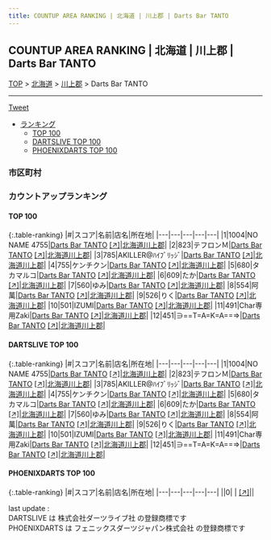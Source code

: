 ```yaml
---
title: COUNTUP AREA RANKING | 北海道 | 川上郡 | Darts Bar TANTO
---
```

## COUNTUP AREA RANKING | 北海道 | 川上郡 | Darts Bar TANTO

[TOP](/darts/rank/) > [北海道](/darts/rank/北海道/) > [川上郡](/darts/rank/北海道/川上郡/) > Darts Bar TANTO

___

<a href="https://twitter.com/share?ref_src=twsrc%5Etfw" data-text="COUNTUP AREA RANKING | 北海道川上郡Darts Bar TANTO" class="twitter-share-button" data-hashtags="DARTSLIVE,PHOENIXDARTS,darts,ダーツ" data-show-count="false">Tweet</a>

* [ランキング](#カウントアップランキング)
    * [TOP 100](#top-100)
    * [DARTSLIVE TOP 100](#dartslive-top-100)
    * [PHOENIXDARTS TOP 100](#phoenixdarts-top-100)

### 市区町村

<ul>

</ul>

### カウントアップランキング

#### TOP 100



{:.table-ranking}
|#|スコア|名前|店名|所在地|
|---|---|---|---|---|
|1|1004|<span class="rank-name-dl">NO NAME 4755</span>|<a href="/darts/rank/shops/59b68c0c9d8f84af25d56fb0e5c39bac.html">Darts Bar TANTO</a> <a href="https://search.dartslive.com/jp/shop/59b68c0c9d8f84af25d56fb0e5c39bac">[↗]</a>|<a href="/darts/rank/北海道/川上郡">北海道川上郡</a>|
|2|823|<span class="rank-name-dl">テフロンＭ</span>|<a href="/darts/rank/shops/59b68c0c9d8f84af25d56fb0e5c39bac.html">Darts Bar TANTO</a> <a href="https://search.dartslive.com/jp/shop/59b68c0c9d8f84af25d56fb0e5c39bac">[↗]</a>|<a href="/darts/rank/北海道/川上郡">北海道川上郡</a>|
|3|785|<span class="rank-name-dl">AKILLER@ﾊｲﾌﾞﾘｯｼﾞ</span>|<a href="/darts/rank/shops/59b68c0c9d8f84af25d56fb0e5c39bac.html">Darts Bar TANTO</a> <a href="https://search.dartslive.com/jp/shop/59b68c0c9d8f84af25d56fb0e5c39bac">[↗]</a>|<a href="/darts/rank/北海道/川上郡">北海道川上郡</a>|
|4|755|<span class="rank-name-dl">ケンチクン</span>|<a href="/darts/rank/shops/59b68c0c9d8f84af25d56fb0e5c39bac.html">Darts Bar TANTO</a> <a href="https://search.dartslive.com/jp/shop/59b68c0c9d8f84af25d56fb0e5c39bac">[↗]</a>|<a href="/darts/rank/北海道/川上郡">北海道川上郡</a>|
|5|680|<span class="rank-name-dl">タカマルコ</span>|<a href="/darts/rank/shops/59b68c0c9d8f84af25d56fb0e5c39bac.html">Darts Bar TANTO</a> <a href="https://search.dartslive.com/jp/shop/59b68c0c9d8f84af25d56fb0e5c39bac">[↗]</a>|<a href="/darts/rank/北海道/川上郡">北海道川上郡</a>|
|6|609|<span class="rank-name-dl">たか</span>|<a href="/darts/rank/shops/59b68c0c9d8f84af25d56fb0e5c39bac.html">Darts Bar TANTO</a> <a href="https://search.dartslive.com/jp/shop/59b68c0c9d8f84af25d56fb0e5c39bac">[↗]</a>|<a href="/darts/rank/北海道/川上郡">北海道川上郡</a>|
|7|560|<span class="rank-name-dl">ゆみ</span>|<a href="/darts/rank/shops/59b68c0c9d8f84af25d56fb0e5c39bac.html">Darts Bar TANTO</a> <a href="https://search.dartslive.com/jp/shop/59b68c0c9d8f84af25d56fb0e5c39bac">[↗]</a>|<a href="/darts/rank/北海道/川上郡">北海道川上郡</a>|
|8|554|<span class="rank-name-dl">阿萬</span>|<a href="/darts/rank/shops/59b68c0c9d8f84af25d56fb0e5c39bac.html">Darts Bar TANTO</a> <a href="https://search.dartslive.com/jp/shop/59b68c0c9d8f84af25d56fb0e5c39bac">[↗]</a>|<a href="/darts/rank/北海道/川上郡">北海道川上郡</a>|
|9|526|<span class="rank-name-dl">りく</span>|<a href="/darts/rank/shops/59b68c0c9d8f84af25d56fb0e5c39bac.html">Darts Bar TANTO</a> <a href="https://search.dartslive.com/jp/shop/59b68c0c9d8f84af25d56fb0e5c39bac">[↗]</a>|<a href="/darts/rank/北海道/川上郡">北海道川上郡</a>|
|10|501|<span class="rank-name-dl">IZUMI</span>|<a href="/darts/rank/shops/59b68c0c9d8f84af25d56fb0e5c39bac.html">Darts Bar TANTO</a> <a href="https://search.dartslive.com/jp/shop/59b68c0c9d8f84af25d56fb0e5c39bac">[↗]</a>|<a href="/darts/rank/北海道/川上郡">北海道川上郡</a>|
|11|491|<span class="rank-name-dl">Char専用Zaki</span>|<a href="/darts/rank/shops/59b68c0c9d8f84af25d56fb0e5c39bac.html">Darts Bar TANTO</a> <a href="https://search.dartslive.com/jp/shop/59b68c0c9d8f84af25d56fb0e5c39bac">[↗]</a>|<a href="/darts/rank/北海道/川上郡">北海道川上郡</a>|
|12|451|<span class="rank-name-dl">∋==T=A=K=A==⇒</span>|<a href="/darts/rank/shops/59b68c0c9d8f84af25d56fb0e5c39bac.html">Darts Bar TANTO</a> <a href="https://search.dartslive.com/jp/shop/59b68c0c9d8f84af25d56fb0e5c39bac">[↗]</a>|<a href="/darts/rank/北海道/川上郡">北海道川上郡</a>|


#### DARTSLIVE TOP 100



{:.table-ranking}
|#|スコア|名前|店名|所在地|
|---|---|---|---|---|
|1|1004|<span class="rank-name-dl">NO NAME 4755</span>|<a href="/darts/rank/shops/59b68c0c9d8f84af25d56fb0e5c39bac.html">Darts Bar TANTO</a> <a href="https://search.dartslive.com/jp/shop/59b68c0c9d8f84af25d56fb0e5c39bac">[↗]</a>|<a href="/darts/rank/北海道/川上郡">北海道川上郡</a>|
|2|823|<span class="rank-name-dl">テフロンＭ</span>|<a href="/darts/rank/shops/59b68c0c9d8f84af25d56fb0e5c39bac.html">Darts Bar TANTO</a> <a href="https://search.dartslive.com/jp/shop/59b68c0c9d8f84af25d56fb0e5c39bac">[↗]</a>|<a href="/darts/rank/北海道/川上郡">北海道川上郡</a>|
|3|785|<span class="rank-name-dl">AKILLER@ﾊｲﾌﾞﾘｯｼﾞ</span>|<a href="/darts/rank/shops/59b68c0c9d8f84af25d56fb0e5c39bac.html">Darts Bar TANTO</a> <a href="https://search.dartslive.com/jp/shop/59b68c0c9d8f84af25d56fb0e5c39bac">[↗]</a>|<a href="/darts/rank/北海道/川上郡">北海道川上郡</a>|
|4|755|<span class="rank-name-dl">ケンチクン</span>|<a href="/darts/rank/shops/59b68c0c9d8f84af25d56fb0e5c39bac.html">Darts Bar TANTO</a> <a href="https://search.dartslive.com/jp/shop/59b68c0c9d8f84af25d56fb0e5c39bac">[↗]</a>|<a href="/darts/rank/北海道/川上郡">北海道川上郡</a>|
|5|680|<span class="rank-name-dl">タカマルコ</span>|<a href="/darts/rank/shops/59b68c0c9d8f84af25d56fb0e5c39bac.html">Darts Bar TANTO</a> <a href="https://search.dartslive.com/jp/shop/59b68c0c9d8f84af25d56fb0e5c39bac">[↗]</a>|<a href="/darts/rank/北海道/川上郡">北海道川上郡</a>|
|6|609|<span class="rank-name-dl">たか</span>|<a href="/darts/rank/shops/59b68c0c9d8f84af25d56fb0e5c39bac.html">Darts Bar TANTO</a> <a href="https://search.dartslive.com/jp/shop/59b68c0c9d8f84af25d56fb0e5c39bac">[↗]</a>|<a href="/darts/rank/北海道/川上郡">北海道川上郡</a>|
|7|560|<span class="rank-name-dl">ゆみ</span>|<a href="/darts/rank/shops/59b68c0c9d8f84af25d56fb0e5c39bac.html">Darts Bar TANTO</a> <a href="https://search.dartslive.com/jp/shop/59b68c0c9d8f84af25d56fb0e5c39bac">[↗]</a>|<a href="/darts/rank/北海道/川上郡">北海道川上郡</a>|
|8|554|<span class="rank-name-dl">阿萬</span>|<a href="/darts/rank/shops/59b68c0c9d8f84af25d56fb0e5c39bac.html">Darts Bar TANTO</a> <a href="https://search.dartslive.com/jp/shop/59b68c0c9d8f84af25d56fb0e5c39bac">[↗]</a>|<a href="/darts/rank/北海道/川上郡">北海道川上郡</a>|
|9|526|<span class="rank-name-dl">りく</span>|<a href="/darts/rank/shops/59b68c0c9d8f84af25d56fb0e5c39bac.html">Darts Bar TANTO</a> <a href="https://search.dartslive.com/jp/shop/59b68c0c9d8f84af25d56fb0e5c39bac">[↗]</a>|<a href="/darts/rank/北海道/川上郡">北海道川上郡</a>|
|10|501|<span class="rank-name-dl">IZUMI</span>|<a href="/darts/rank/shops/59b68c0c9d8f84af25d56fb0e5c39bac.html">Darts Bar TANTO</a> <a href="https://search.dartslive.com/jp/shop/59b68c0c9d8f84af25d56fb0e5c39bac">[↗]</a>|<a href="/darts/rank/北海道/川上郡">北海道川上郡</a>|
|11|491|<span class="rank-name-dl">Char専用Zaki</span>|<a href="/darts/rank/shops/59b68c0c9d8f84af25d56fb0e5c39bac.html">Darts Bar TANTO</a> <a href="https://search.dartslive.com/jp/shop/59b68c0c9d8f84af25d56fb0e5c39bac">[↗]</a>|<a href="/darts/rank/北海道/川上郡">北海道川上郡</a>|
|12|451|<span class="rank-name-dl">∋==T=A=K=A==⇒</span>|<a href="/darts/rank/shops/59b68c0c9d8f84af25d56fb0e5c39bac.html">Darts Bar TANTO</a> <a href="https://search.dartslive.com/jp/shop/59b68c0c9d8f84af25d56fb0e5c39bac">[↗]</a>|<a href="/darts/rank/北海道/川上郡">北海道川上郡</a>|


#### PHOENIXDARTS TOP 100



{:.table-ranking}
|#|スコア|名前|店名|所在地|
|---|---|---|---|---|
||0|<span class="rank-name-dl"> </span>|<a href="/darts/rank/shops/.html"></a> <a href="">[↗]</a>|<a href="/darts/rank//"></a>|


<div class="footer border-top border-gray-light mt-5 pt-3 text-right text-gray">
    last update : <span style="font-weight: italic" id="foot_last_modified"></span><br />
    DARTSLIVE は 株式会社ダーツライブ社 の登録商標です<br />
    PHOENIXDARTS は フェニックスダーツジャパン株式会社 の登録商標です<br />
</div>

<script src="https://cdnjs.cloudflare.com/ajax/libs/jquery.tablesorter/2.31.3/js/jquery.tablesorter.min.js" integrity="sha512-qzgd5cYSZcosqpzpn7zF2ZId8f/8CHmFKZ8j7mU4OUXTNRd5g+ZHBPsgKEwoqxCtdQvExE5LprwwPAgoicguNg==" crossorigin="anonymous" referrerpolicy="no-referrer"></script>
<link rel="stylesheet" href="https://cdnjs.cloudflare.com/ajax/libs/jquery.tablesorter/2.31.3/css/theme.default.min.css" integrity="sha512-wghhOJkjQX0Lh3NSWvNKeZ0ZpNn+SPVXX1Qyc9OCaogADktxrBiBdKGDoqVUOyhStvMBmJQ8ZdMHiR3wuEq8+w==" crossorigin="anonymous" referrerpolicy="no-referrer" />
<script>
$(function() {
    $(".table-ranking").tablesorter({sortList:[[0, 0]]});
    $("#foot_last_modified").text(formatDate(new Date(document.lastModified), 'yyyy-MM-dd HH:mm:ss'));
});
</script>

<script async src="https://platform.twitter.com/widgets.js" charset="utf-8"></script>